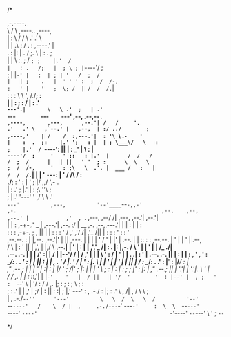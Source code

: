 /*
 
                                                                                                                                                      
 ,-.----.                                                                                                                                             
 \    /  \      ,----..        ,----,                                                                                                                 
 |   :    \    /   /   \     .'   .' \                                                                                                                
 |   |  .\ :  /   .     :  ,----,'    |                                                                                                               
 .   :  |: | .   /   ;.  \ |    :  .  ;                                                                                                               
 |   |   \ :.   ;   /  ` ; ;    |.'  /                                                                                                                
 |   : .   /;   |  ; \ ; | `----'/  ;                                                                                                                 
 ;   | |`-' |   :  | ; | '   /  ;  /                                                                                                                  
 |   | ;    .   |  ' ' ' :  ;  /  /-,                                                                                                                 
 :   ' |    '   ;  \; /  | /  /  /.`|                                                                                                                 
 :   : :     \   \  ',  /./__;      :                                                                                                                 
 |   | :      ;   :    / |   :    .'                                                                                                                  
 `---'.|       \   \ .'  ;   | .'                                                                                                                     
   `---`        `---`    `---'   ,--,  .--,-``-.                                                                                                      
       ,----,       ,---,      ,--.'| /   /     '.                                                                                                    
     .'   .' \   ,`--.' |   ,--,  | :/ ../        ;                                                                                                   
   ,----,'    | /    /  :,---.'|  : '\ ``\  .`-    '                                                                                                  
   |    :  .  ;:    |.' ';   : |  | ; \___\/   \   :                                                                                                  
   ;    |.'  / `----':  ||   | : _' |      \   :   |                                                                                                  
   `----'/  ;     '   ' ;:   : |.'  |      /  /   /                                                                                                   
     /  ;  /      |   | ||   ' '  ; :      \  \   \                                                                                                   
    ;  /  /-,     '   : ;\   \  .'. |  ___ /   :   |                                                                                                  
   /  /  /.`|     |   | ' `---`:  | ' /   /\   /   :                                                                                                  
 ./__;      :     '   : |      '  ; |/ ,,/  ',-    .                                                                                                  
 |   :    .'      ;   |.'      |  : ;\ ''\        ;                                                                                                   
 ;   | .'         '---'        '  ,/  \   \     .'                                                                                                    
 `---'          ,---,          '--'____`--`-,,-'                          ,-.                                               ,--,    ,--,              
              ,--.' |            ,'  , `.              ,---,          ,--/ /|                         ,---,               ,--.'|  ,--.'|              
              |  |  :         ,-+-,.' _ |            ,---.'|        ,--. :/ |   __  ,-.         ,--,,---.'|               |  | :  |  | :              
              :  :  :      ,-+-. ;   , ||            |   | :        :  : ' /  ,' ,'/ /|       ,'_ /||   | :               :  : '  :  : '              
    ,--.--.   :  |  |,--. ,--.'|'   |  || ,---.      |   | |        |  '  /   '  | |' |  .--. |  | ::   : :      ,--.--.  |  ' |  |  ' |        .--,  
   /       \  |  :  '   ||   |  ,', |  |,/     \   ,--.__| |        '  |  :   |  |   ,','_ /| :  . |:     |,-.  /       \ '  | |  '  | |      /_ ./|  
  .--.  .-. | |  |   /' :|   | /  | |--'/    /  | /   ,'   |        |  |   \  '  :  /  |  ' | |  . .|   : '  | .--.  .-. ||  | :  |  | :   , ' , ' :  
   \__\/: . . '  :  | | ||   : |  | ,  .    ' / |.   '  /  |        '  : |. \ |  | '   |  | ' |  | ||   |  / :  \__\/: . .'  : |__'  : |__/___/ \: |  
   ," .--.; | |  |  ' | :|   : |  |/   '   ;   /|'   ; |:  |        |  | ' \ \;  : |   :  | : ;  ; |'   : |: |  ," .--.; ||  | '.'|  | '.'|.  \  ' |  
  /  /  ,.  | |  :  :_:,'|   | |`-'    '   |  / ||   | '/  '        '  : |--' |  , ;   '  :  `--'   \   | '/ : /  /  ,.  |;  :    ;  :    ; \  ;   :  
 ;  :   .'   \|  | ,'    |   ;/        |   :    ||   :    :|        ;  |,'     ---'    :  ,      .-./   :    |;  :   .'   \  ,   /|  ,   /   \  \  ;  
 |  ,     .-./`--''      '---'          \   \  /  \   \  /          '--'                `--`----'   /    \  / |  ,     .-./---`-'  ---`-'     :  \  \ 
  `--`---'                               `----'    `----'                                           `-'----'   `--`---'                        \  ' ; 
                                                                                                                                                `--`  
 
*/